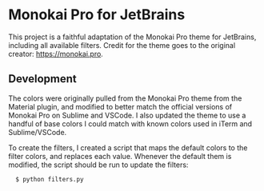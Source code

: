 # Monokai Pro for JetBrains

This project is a faithful adaptation of the Monokai Pro theme for JetBrains, including all available filters. Credit for the theme goes to the original creator: https://monokai.pro.

## Development

The colors were originally pulled from the Monokai Pro theme from the Material plugin, and modified to better match the official versions of Monokai Pro on Sublime and VSCode. I also updated the theme to use a handful of base colors I could match with known colors used in iTerm and Sublime/VSCode. 

To create the filters, I created a script that maps the default colors to the filter colors, and replaces each value. Whenever the default them is modified, the script should be run to update the filters:

```python
  $ python filters.py
```
